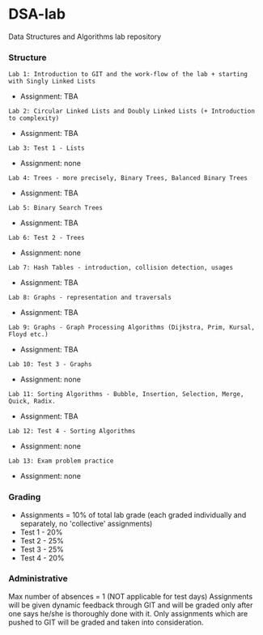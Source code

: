 # DSA-lab

Data Structures and Algorithms lab repository


### Structure

```
Lab 1: Introduction to GIT and the work-flow of the lab + starting with Singly Linked Lists
```
* Assignment: TBA

```
Lab 2: Circular Linked Lists and Doubly Linked Lists (+ Introduction to complexity)
```
* Assignment: TBA

```
Lab 3: Test 1 - Lists
```
* Assignment: none

```
Lab 4: Trees - more precisely, Binary Trees, Balanced Binary Trees
```
* Assignment: TBA

```
Lab 5: Binary Search Trees
```
* Assignment: TBA

```
Lab 6: Test 2 - Trees
```
* Assignment: none

```
Lab 7: Hash Tables - introduction, collision detection, usages
```
* Assignment: TBA

```
Lab 8: Graphs - representation and traversals
```
* Assignment: TBA

```
Lab 9: Graphs - Graph Processing Algorithms (Dijkstra, Prim, Kursal, Floyd etc.)
```
* Assignment: TBA

```
Lab 10: Test 3 - Graphs
```
* Assignment: none

```
Lab 11: Sorting Algorithms - Bubble, Insertion, Selection, Merge, Quick, Radix.
```
* Assignment: TBA

```
Lab 12: Test 4 - Sorting Algorithms
```
* Assignment: none

```
Lab 13: Exam problem practice
```
* Assignment: none


### Grading

* Assignments = 10% of total lab grade (each graded individually and separately, no 'collective' assignments)
* Test 1 - 20%
* Test 2 - 25%
* Test 3 - 25%
* Test 4 - 20%


### Administrative

Max number of absences = 1 (NOT applicable for test days)
Assignments will be given dynamic feedback through GIT and will be graded only after one says he/she is thoroughly done with it.
Only assignments which are pushed to GIT will be graded and taken into consideration.